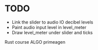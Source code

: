 # TODO

-   Link the slider to audio IO decibel levels
-   Paint audio input level in level_meter
-   Draw level_meter under slider and ticks

Rust course
ALGO primeagen
